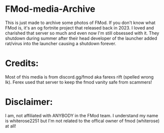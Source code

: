 # FMod-media-Archive
This is just made to archive some photos of FMod. If you don't know what FMod is, it's an og fortnite project that released back in 2023. I loved and charished that server so much and even now I'm still obsessed with it. They shutdown during summer after their head developer of the launcher added rat/virus into the launcher causing a shutdown forever. 

# Credits:
Most of this media is from discord.gg/fmod aka farexs rift (spelled wrong Ik). Ferex used that server to keep the fmod vanity safe from scammers! 

# Disclaimer:
I am, not affiliated with ANYBODY in the FMod team. I understand my name is whiterose2251 but I'm not related to the offical owner of fmod (whiterose) at all!
